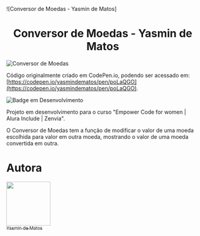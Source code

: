 ![Conversor de Moedas - Yasmin de Matos] 

<h1 align="center"> Conversor de Moedas - Yasmin de Matos </h1>

![Conversor de Moedas](https://user-images.githubusercontent.com/98225965/193980442-e14441ff-ef3b-459f-9a19-eba839c59712.png)


Código originalmente criado em CodePen.io, podendo ser acessado em: [https://codepen.io/yasmindematos/pen/poLaQGO](https://codepen.io/yasmindematos/pen/poLaQGO).

![Badge em Desenvolvimento](http://img.shields.io/static/v1?label=STATUS&message=EM%20DESENVOLVIMENTO&color=GREEN&style=for-the-badge)

Projeto em desenvolvimento para o curso "Empower Code for women | Alura Include | Zenvia". 

O Conversor de Moedas tem a função de modificar o valor de uma moeda escolhida para valor em outra moeda, mostrando o valor de uma moeda convertida em outra.

# Autora

[<img src="https://avatars.githubusercontent.com/u/98225965" width=115><br><sub>Yasmin de Matos</sub>](https://github.com/yasmindematos) 
